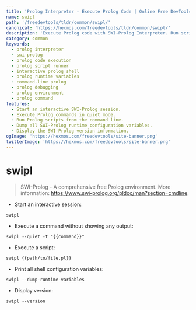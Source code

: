 ```yaml
---
title: 'Prolog Interpreter - Execute Prolog Code | Online Free DevTools by Hexmos'
name: swipl
path: '/freedevtools/tldr/common/swipl/'
canonical: 'https://hexmos.com/freedevtools/tldr/common/swipl/'
description: 'Execute Prolog code with SWI-Prolog Interpreter. Run scripts, display runtime variables, and debug Prolog applications. Free online tool, no registration required.'
category: common
keywords:
  - prolog interpreter
  - swi-prolog
  - prolog code execution
  - prolog script runner
  - interactive prolog shell
  - prolog runtime variables
  - command-line prolog
  - prolog debugging
  - prolog environment
  - prolog command
features:
  - Start an interactive SWI-Prolog session.
  - Execute Prolog commands in quiet mode.
  - Run Prolog scripts from the command line.
  - Dump all SWI-Prolog runtime configuration variables.
  - Display the SWI-Prolog version information.
ogImage: 'https://hexmos.com/freedevtools/site-banner.png'
twitterImage: 'https://hexmos.com/freedevtools/site-banner.png'
---
```


# swipl

> SWI-Prolog - A comprehensive free Prolog environment.
> More information: <https://www.swi-prolog.org/pldoc/man?section=cmdline>.

- Start an interactive session:

`swipl`

- Execute a command without showing any output:

`swipl --quiet -t "{{command}}"`

- Execute a script:

`swipl {{path/to/file.pl}}`

- Print all shell configuration variables:

`swipl --dump-runtime-variables`

- Display version:

`swipl --version`
